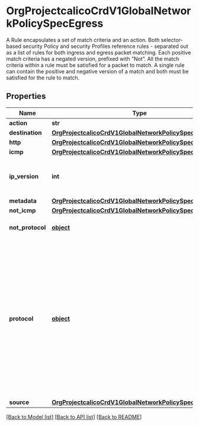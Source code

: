 # OrgProjectcalicoCrdV1GlobalNetworkPolicySpecEgress

A Rule encapsulates a set of match criteria and an action.  Both selector-based security Policy and security Profiles reference rules - separated out as a list of rules for both ingress and egress packet matching.   Each positive match criteria has a negated version, prefixed with ”Not”. All the match criteria within a rule must be satisfied for a packet to match. A single rule can contain the positive and negative version of a match and both must be satisfied for the rule to match.
## Properties
Name | Type | Description | Notes
------------ | ------------- | ------------- | -------------
**action** | **str** |  | 
**destination** | [**OrgProjectcalicoCrdV1GlobalNetworkPolicySpecDestination**](OrgProjectcalicoCrdV1GlobalNetworkPolicySpecDestination.md) |  | [optional] 
**http** | [**OrgProjectcalicoCrdV1GlobalNetworkPolicySpecHttp**](OrgProjectcalicoCrdV1GlobalNetworkPolicySpecHttp.md) |  | [optional] 
**icmp** | [**OrgProjectcalicoCrdV1GlobalNetworkPolicySpecIcmp**](OrgProjectcalicoCrdV1GlobalNetworkPolicySpecIcmp.md) |  | [optional] 
**ip_version** | **int** | IPVersion is an optional field that restricts the rule to only match a specific IP version. | [optional] 
**metadata** | [**OrgProjectcalicoCrdV1GlobalNetworkPolicySpecMetadata**](OrgProjectcalicoCrdV1GlobalNetworkPolicySpecMetadata.md) |  | [optional] 
**not_icmp** | [**OrgProjectcalicoCrdV1GlobalNetworkPolicySpecNotICMP**](OrgProjectcalicoCrdV1GlobalNetworkPolicySpecNotICMP.md) |  | [optional] 
**not_protocol** | [**object**](.md) | NotProtocol is the negated version of the Protocol field. | [optional] 
**protocol** | [**object**](.md) | Protocol is an optional field that restricts the rule to only apply to traffic of a specific IP protocol. Required if any of the EntityRules contain Ports (because ports only apply to certain protocols).   Must be one of these string values: \&quot;TCP\&quot;, \&quot;UDP\&quot;, \&quot;ICMP\&quot;, \&quot;ICMPv6\&quot;, \&quot;SCTP\&quot;, \&quot;UDPLite\&quot; or an integer in the range 1-255. | [optional] 
**source** | [**OrgProjectcalicoCrdV1GlobalNetworkPolicySpecSource**](OrgProjectcalicoCrdV1GlobalNetworkPolicySpecSource.md) |  | [optional] 

[[Back to Model list]](../README.md#documentation-for-models) [[Back to API list]](../README.md#documentation-for-api-endpoints) [[Back to README]](../README.md)


